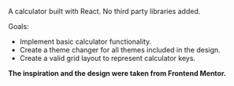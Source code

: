 A calculator built with React. No third party libraries added.

Goals: 
<ul>
  <li>Implement basic calculator functionality.</li>
  <li>Create a theme changer for all themes included in the design.</li>
  <li>Create a valid grid layout to represent calculator keys. </li>
</ul>  

<strong> The inspiration and the design were taken from Frontend Mentor. </strong>
